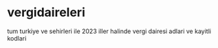 # vergidaireleri
tum turkiye ve sehirleri ile 2023 iller halinde vergi dairesi adlari ve kayitli kodlari
